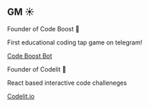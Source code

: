## GM ☀️

Founder of Code Boost 🚀

First educational coding tap game on telegram!


<a href="https://t.me/code_boost_bot">Code Boost Bot</a>


Founder of Codelit 🚀

React based interactive code challeneges

<a href="https://codelit.io">Codelit.io</a>


